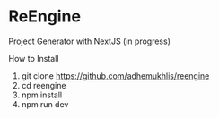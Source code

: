 # ReEngine
Project Generator with NextJS (in progress)

How to Install
1. git clone https://github.com/adhemukhlis/reengine
2. cd reengine
3. npm install
4. npm run dev